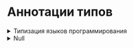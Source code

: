# Аннотации типов


<details>
  <summary>Типизация языков программирования</summary>  
  
#
Типизация языков программирования ‌—‌ ‌это‌ ‌то,‌ ‌как‌ ‌различные‌ ‌языки‌ ‌распознают‌ ‌типы‌ ‌переменных.  

‌Языки‌ ‌программирования‌ ‌бывают‌:

<details>
  <summary>1) Нетипизированными‌ ‌(Бестиповыми)</summary>
  
`[Бестиповые языки программирования]` — это те, в которых отсутствует система типов данных. В таких языках переменные не имеют явных типов, и операции над данными выполняются без учета типов.  

`Преимущества:`

   - Позволяет писать на предельно низком уровне, причем компилятор (интерпретатор) не будет мешать какими-либо проверками типов; вы вольны производить любые операции над любыми видами данных
   - Получаемый код обычно более эффективен
   - Прозрачность инструкций, то есть при знании языка обычно нет сомнений, что из себя представляет тот или иной код

`Недостатки:`  

   - Сложность: могут возникнуть неудобства с представлением таких типов как списки, строки и т.д.
   - Отсутствие проверок: любые бессмысленные действия, например вычитание ссылки на список из строки будут считаться совершенно нормальными, что чревато трудноуловимыми ошибками
   - Низкий уровень абстракции: работа с любым сложным типом данных ничем не отличается от работы с числами, что конечно будет создавать много трудностей


Нетипизированные языки: Assembler, Forth, Brainfuck

#

</details>
<details>
  <summary>2) Типизированными‌</summary>

`[Типизированные языки программирования]` — это языки, в которых каждая переменная и выражение имеют определённый тип, который может быть проверен в процессе компиляции или исполнения программы.  

   - Типы определяют, какие операции могут быть выполнены с данными и как они могут взаимодействовать.

#

Типизированные языки разделяются еще на несколько категорий:  

<details>
  <summary>Статическая и динамическая типизация</summary>

`[Статическая типизация]` — это механизм в языках программирования, при котором типы переменных и выражений определяются на этапе компиляции, то есть до выполнения программы. В статически типизированных языках явно указываются типы данных. Когда тип переменной определён, его уже нельзя изменить на другой тип. 

Примеры статически типизированных языков: C, C++, Java, Haskell.

`Преимущества статической типизации:` 

   - Проверки типов происходят только один раз — на этапе компиляции
   - Скорость выполнения
   - Ускорение разработки при поддержке IDE (отсеивание вариантов, заведомо не подходящих по типу)

Пример языков статической типизации: C, Java, C#, Kotlin, Scala, GO

#

`[Динамическая типизация]` — это механизм в языках программирования, при котором типы переменных определяются во время выполнения программы. В таких языках переменная может принимать значения различных типов в разные моменты времени, и типы данных могут изменяться динамически в ходе выполнения программы.  
  

`Преимущества динамической типизации:`

   - Простота создания универсальных коллекций
   - Удобство описания обобщенных алгоритмов (например сортировка списка, которая будет работать не только со списком целых чисел, но и со списком вещественных и даже списком строк)
   - Легкость в освоении — языки с динамической типизацией обычно очень хороши для того, чтобы начать программировать

Пример языков динамической типизации: Python, JavaScript, Ruby, Julia

#

</details>
<details>
  <summary>Сильная (строгая) и слабая (нестрогая) типизация</summary>

`[Слабая (нестрогая) типизация]` — это типизация, при которой язык программирования позволяет автоматическое преобразование типов (или приведение типов) между различными типами данных. Это означает, что операции между различными типами данных могут выполняться автоматически, даже если эти типы обычно не совместимы.

Пример на JS:  

```
5‌‌ ‌‌+‌‌ ‌‌'6'‌;‌ ‌‌            //‌ ‌'56'‌ ‌
4‌‌ ‌‌*‌‌ ‌‌'3'‌;‌ ‌‌            //‌ ‌12‌ ‌
2‌‌ ‌‌+‌‌ ‌‌true‌;‌‌            //‌ ‌3‌ ‌
false‌‌ ‌-‌ ‌‌4‌;‌‌           //‌ ‌-4‌
```

`Преимущества слабой типизации:`  

1. Простота написания кода: Меньше необходимости в явных преобразованиях типов, что может упростить код.
2. Гибкость: Позволяет писать более гибкий код, который может работать с разными типами данных без дополнительных усилий.
3. Удобство использования смешанных выражений
4. Абстрагирование от типизации и сосредоточение на задаче
5. Краткость записи

`Недостатки слабой типизации:`  

1. Неожиданные ошибки: Автоматические преобразования типов могут привести к труднодиагностируемым ошибкам.
2. Трудности отладки: Ошибки, связанные с типами данных, могут проявляться только во время выполнения программы, что затрудняет их выявление и исправление.

Примеры языков слабой типизации: C, JavaScript, Visual Basic, PHP

#

`[Сильная (или строгая) типизация`] — это типизация, при которой язык программирования строго соблюдает правила работы с типами данных и не выполняет неявных преобразований между различными типами. Это означает, что любые операции над переменными различных типов требуют явного преобразования типов, и попытка выполнить операцию с несовместимыми типами вызовет ошибку.

Пример на Python: 

```
x = 10       # x — целое число
y = "5"      # y — строка

z = x + int(y)  # явное преобразование строки в целое число
```

`Преимущества сильной типизации:`  

1. Явность и предсказуемость: Код более предсказуемый и очевидный, так как все преобразования типов должны быть явными.
2. Повышенная безопасность: Снижается вероятность ошибок, связанных с неожиданными преобразованиями типов.
3. Лучший контроль над типами данных: Разработчики имеют полный контроль над типами данных, что упрощает отладку и поддержку кода.
4. Надежность: мы получаем ошибки компиляции, взамен неправильного поведения.
5. Скорость: вместо скрытых преобразований, которые могут быть довольно затратными, с сильной типизацией необходимо писать их явно, что заставляет программиста как минимум знать, что этот участок кода может быть медленным.
6. Понимание работы программы: вместо неявного приведения типов, программист пишет все сам.
7. Определенность: когда мы пишем преобразования вручную, мы точно знаем, что мы преобразуем и во что.

`Недостатки сильной типизации:`  

1. Более многословный код: Необходимость явного преобразования типов может делать код более многословным.
2. Дополнительные проверки типов: Разработчики должны быть более внимательны к типам данных, что может увеличить время разработки.  

Примеры языков сильной типизации: Java, Python, Haskell, Lisp


#

</details>
<details>
  <summary>Явная и неявная типизация</summary>

`[Явная типизация]` - означает, что тип каждой переменной указывается явно при её объявлении.  

Например:

```
# Явная типизация в C++
int x = 5;
```

`Преимущества явной типизации:`  

- Наличие у каждой функции сигнатуры (например int add(int, int)) позволяет без проблем определить, что функция делает
- Программист сразу записывает, какого типа значения могут храниться в конкретной переменной, что снимает необходимость запоминать это

Пример языков с явной типизацией: C++, D, C#, Java

#

`[Неявная типизация]` - характеризует языки, в которых тип переменной определяется автоматически на основе значения, которое ей присваивается.  

Например:

```
# Неявная типизация в Python
x = 5
```

`Преимущества неявной типизации:`  

- Сокращение записи: запись `def add(x, y)` короче, чем `int add( int x, int y)`
- Устойчивость к изменениям: если в функции временная переменная была того же типа, что и входной аргумент, то при изменении типа входного аргумента не нужно будет изменять тип временной переменной

Пример языков с явной типизацией: Python, PHP, Lua, JavaScript


#

</details>
<details>
  <summary>Примеры типизации конкретных языков</summary>

`[Python]` - это язык с динамической, строгой и неявной типизацией.  
`[JavaScript]` - это язык с динамической, нестрогой и неявной типизацией.  
`[PHP]` - это язык с динамической, нестрогой и неявной типизацией.  
`[Java]` - это язык со статической, строгой и явной типизацией.  
`[C]` - это язык со статической, строгой и явной типизацией.  
`[C++]` - это язык со статической, строгой и явной типизацией.  
`[C# ]` - это язык со статической, строгой и явной типизацией.  
`[GO]` - это язык со статической, строгой и явной типизацией.  
`[Ruby]` - это язык с динамической, строгой и неявной типизацией.  
`[Haskel]` - это язык со статической, строгой и явной типизацией.  

#

</details>


#

</details>

#

</details>



























<details>
  <summary>Null</summary>



#

</details>












